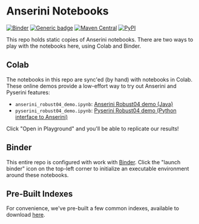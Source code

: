 # Anserini Notebooks

[![Binder](https://mybinder.org/badge_logo.svg)](https://mybinder.org/v2/gh/castorini/anserini-notebooks/master)
[![Generic badge](https://img.shields.io/badge/Lucene-v8.0.0-brightgreen.svg)](https://archive.apache.org/dist/lucene/java/8.0.0/)
[![Maven Central](https://img.shields.io/maven-central/v/io.anserini/anserini?color=brightgreen)](https://search.maven.org/search?q=a:anserini)
[![PyPI](https://img.shields.io/pypi/v/pyserini?color=brightgreen)](https://pypi.org/project/pyserini/)

This repo holds static copies of Anserini notebooks.
There are two ways to play with the notebooks here, using Colab and Binder.

## Colab

The notebooks in this repo are sync'ed (by hand) with notebooks in Colab.
These online demos provide a low-effort way to try out Anserini and Pyserini features:

+ `anserini_robust04_demo.ipynb`: [Anserini Robust04 demo (Java)](https://colab.research.google.com/drive/1s44ylhEkXDzqNgkJSyXDYetGIxO9TWZn)
+ `pyserini_robust04_demo.ipynb`: [Pyserini Robust04 demo (Python interface to Anserini)](https://colab.research.google.com/drive/1wiDOnjsPMZzrleQF-GnE5W6VsF7biuXH)

Click "Open in Playground" and you'll be able to replicate our results!

## Binder

This entire repo is configured with work with [Binder](https://mybinder.org/).
Click the "launch binder" icon on the top-left corner to initialize an executable environment around these notebooks.

## Pre-Built Indexes

For convenience, we've pre-built a few common indexes, available to download [here](https://git.uwaterloo.ca/jimmylin/anserini-indexes).

